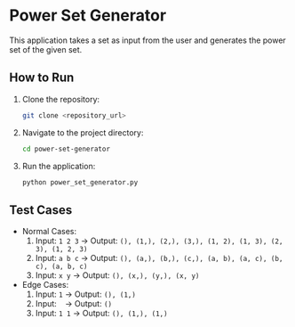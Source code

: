 # Power Set Generator

This application takes a set as input from the user and generates the power set of the given set.

## How to Run

1. Clone the repository:
    ```bash
    git clone <repository_url>
    ```
2. Navigate to the project directory:
    ```bash
    cd power-set-generator
    ```
3. Run the application:
    ```bash
    python power_set_generator.py
    ```

## Test Cases

- Normal Cases:
  1. Input: `1 2 3` -> Output: `(), (1,), (2,), (3,), (1, 2), (1, 3), (2, 3), (1, 2, 3)`
  2. Input: `a b c` -> Output: `(), (a,), (b,), (c,), (a, b), (a, c), (b, c), (a, b, c)`
  3. Input: `x y` -> Output: `(), (x,), (y,), (x, y)`
- Edge Cases:
  1. Input: `1` -> Output: `(), (1,)`
  2. Input: ` ` -> Output: `()`
  3. Input: `1 1` -> Output: `(), (1,), (1,)`

